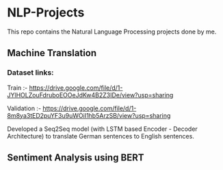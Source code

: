# NLP-Projects
This repo contains the Natural Language Processing projects done by me.

## Machine Translation
### Dataset links:
Train :- https://drive.google.com/file/d/1-JYlHOLZouFdruboEOOeJdKw4B2Z3IDe/view?usp=sharing

Validation :- https://drive.google.com/file/d/1-8m8ya3tED2puYF3u9uWOiI1hb5ArzSB/view?usp=sharing

Developed a Seq2Seq model (with LSTM based Encoder - Decoder Architecture) to translate German sentences to English sentences.

## Sentiment Analysis using BERT
